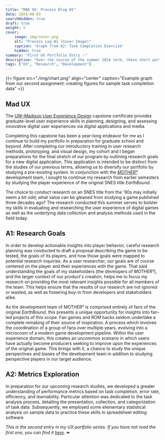 ```yaml
---
title: "MAD UX: Process Blog #1"
date: 2024-06-03
searchHidden: true
draft: true
weight: 5
cover:
    image: img/cover.png
    alt: "Process Log #1 (Cover Image)"
    caption: "Graph from A2: Task Completion Exercise"
    hidden: true
summary: "First UX Portfolio Entry ✨"
description: "Over the course of the summer 2024 term, these short portfolio entries describe my research process for my user experience research capstone."
tags: ["UX", "Research", "Development"]
---
```


{{< figure src="./img/chart.png" align="center" caption="Example graph from our second assignment: creating figures for sample task completion data" >}}

## Mad UX

The [UW–Madison User Experience Design](https://ischool.wisc.edu/programs/uxcapstone/) capstone certificate provides graduate-level user experience skills in planning, designing, and assessing innovative digital user experiences via digital applications and media.

Completing this capstone has been a year-long endeavor for me as I continue to build my portfolio in preparation for graduate school and beyond. After completing our introductory training in user research methods, prototyping, and visual design, my cohort and I began preparations for the final stretch of our program by outlining research goals for a new digital application. This application is intended to be distinct from the studies of our previous terms, allowing us to diversify our portfolio by studying a pre-existing system. In conjunction with the _[MOTHER²](../../games/MotherSquared/)_ development team, I sought to continue my research from earlier semesters by studying the player experience of the original SNES title _EarthBound_.

The choice to conduct research on an SNES title from the '90s may initially seem a bit odd; what value can be gleaned from studying a game published three decades ago? The research conducted this summer serves to bolster my skills in evaluating and researching the user experience of digital games as well as the underlying data collection and analysis methods used in the field today.

## A1: Research Goals

In order to develop actionable insights into player behavior, careful research planning was conducted to draft a proposal describing the game to be tested, the goals of its players, and how those goals were mapped to potential research inquiries. As a user researcher, our goals are of course centered on the player and their experiences with the game. That said understanding the goals of my stakeholders (the developers of _MOTHER²_), and the larger context of our product's creation, helps me to focus my research on providing the most relevant insights possible for all members of the team. This helps ensure that the results of our research are not ignored or wasted, as well as fostering buy-in from developers and stakeholders alike.

As the development team of MOTHER² is comprised entirely of fans of the original _EarthBound_, this presents a unique opportunity for insights into fan-led projects of this scope. Fan games and ROM hacks seldom undertake a complete remaking of their source of inspiration. A process which involves the coordination of a group of fans over multiple years, evolving into a microcosm of a modern game development pipeline. Within the user experience domain, this creates an uncommon scenario in which users have actually become producers seeking to improve upon the experiences of the original game. This brings with it, a chance to study the unique perspectives and biases of the development team in addition to studying perspective players in our target audience.

## A2: Metrics Exploration

In preparation for our upcoming research studies, we developed a greater understanding of performance metrics based on task completion, error rate, efficiency, and learnability. Particular attention was dedicated to the task analysis process, detailing the presentation, collection, and categorization of task data. Subsequently, we employed some elementary statistical analysis on sample data to practice these skills in spreadsheet editing software.

_This is the second entry in my UX portfolio series. If you have not read the first one, you can find it [here](../ux-p2/)._ ⏩
